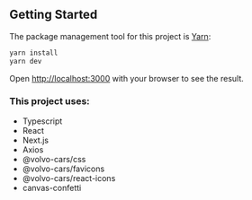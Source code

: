 ## Getting Started

The package management tool for this project is [Yarn](https://yarnpkg.com):

```bash
yarn install
yarn dev
```

Open [http://localhost:3000](http://localhost:3000) with your browser to see the result.


### This project uses:
- Typescript
- React
- Next.js
- Axios
- @volvo-cars/css
- @volvo-cars/favicons
- @volvo-cars/react-icons
- canvas-confetti

